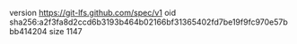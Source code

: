 version https://git-lfs.github.com/spec/v1
oid sha256:a2f3fa8d2ccd6b3193b464b02166bf31365402fd7be19f9fc970e57bbb414204
size 1147
